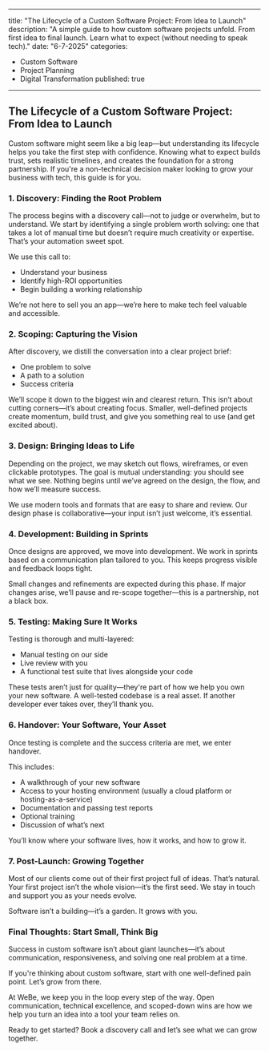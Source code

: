 
---
title: "The Lifecycle of a Custom Software Project: From Idea to Launch"
description: "A simple guide to how custom software projects unfold. From first idea to final launch. Learn what to expect (without needing to speak tech)."
date: "6-7-2025"
categories:
- Custom Software
- Project Planning
- Digital Transformation
published: true
---

## The Lifecycle of a Custom Software Project: From Idea to Launch

Custom software might seem like a big leap—but understanding its lifecycle helps you take the first step with confidence. Knowing what to expect builds trust, sets realistic timelines, and creates the foundation for a strong partnership. If you're a non-technical decision maker looking to grow your business with tech, this guide is for you.

### 1. Discovery: Finding the Root Problem
The process begins with a discovery call—not to judge or overwhelm, but to understand. We start by identifying a single problem worth solving: one that takes a lot of manual time but doesn’t require much creativity or expertise. That’s your automation sweet spot.

We use this call to:
- Understand your business
- Identify high-ROI opportunities
- Begin building a working relationship

We’re not here to sell you an app—we’re here to make tech feel valuable and accessible.

### 2. Scoping: Capturing the Vision
After discovery, we distill the conversation into a clear project brief:
- One problem to solve
- A path to a solution
- Success criteria

We’ll scope it down to the biggest win and clearest return. This isn’t about cutting corners—it’s about creating focus. Smaller, well-defined projects create momentum, build trust, and give you something real to use (and get excited about).

### 3. Design: Bringing Ideas to Life
Depending on the project, we may sketch out flows, wireframes, or even clickable prototypes. The goal is mutual understanding: you should see what we see. Nothing begins until we’ve agreed on the design, the flow, and how we’ll measure success.

We use modern tools and formats that are easy to share and review. Our design phase is collaborative—your input isn’t just welcome, it’s essential.

### 4. Development: Building in Sprints
Once designs are approved, we move into development. We work in sprints based on a communication plan tailored to you. This keeps progress visible and feedback loops tight.

Small changes and refinements are expected during this phase. If major changes arise, we’ll pause and re-scope together—this is a partnership, not a black box.

### 5. Testing: Making Sure It Works
Testing is thorough and multi-layered:
- Manual testing on our side
- Live review with you
- A functional test suite that lives alongside your code

These tests aren’t just for quality—they're part of how we help you own your new software. A well-tested codebase is a real asset. If another developer ever takes over, they’ll thank you.

### 6. Handover: Your Software, Your Asset
Once testing is complete and the success criteria are met, we enter handover.

This includes:
- A walkthrough of your new software
- Access to your hosting environment (usually a cloud platform or hosting-as-a-service)
- Documentation and passing test reports
- Optional training
- Discussion of what’s next

You’ll know where your software lives, how it works, and how to grow it.

### 7. Post-Launch: Growing Together
Most of our clients come out of their first project full of ideas. That’s natural. Your first project isn’t the whole vision—it’s the first seed. We stay in touch and support you as your needs evolve.

Software isn’t a building—it’s a garden. It grows with you.

### Final Thoughts: Start Small, Think Big
Success in custom software isn’t about giant launches—it’s about communication, responsiveness, and solving one real problem at a time.

If you're thinking about custom software, start with one well-defined pain point. Let’s grow from there.

At WeBe, we keep you in the loop every step of the way. Open communication, technical excellence, and scoped-down wins are how we help you turn an idea into a tool your team relies on.

Ready to get started? Book a discovery call and let’s see what we can grow together.

